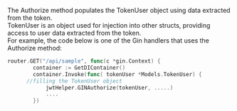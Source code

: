 The Authorize method populates the TokenUser object using data extracted from the token.<br>
TokenUser is an object used for injection into other structs, providing access to user data extracted from the token.<br>
For example, the code below is one of the Gin handlers that uses the Authorize method:

```go
router.GET("/api/sample", func(c *gin.Context) {
		container := GetDIContainer()
		container.Invoke(func( tokenUser *Models.TokenUser) {
      //filling the TokenUser object
			jwtHelper.GINAuthorize(tokenUser, .....)
			....
		})
